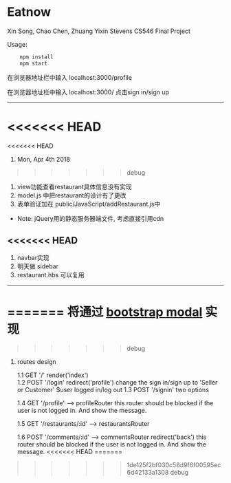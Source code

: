 # Eatnow

Xin Song, Chao Chen, Zhuang Yixin
Stevens CS546 Final Project

Usage: 

```javascript
    npm install 
    npm start
```
在浏览器地址栏中输入 localhost:3000/profile        

在浏览器地址栏中输入 localhost:3000/  点击sign in/sign up

---
<<<<<<< HEAD
=======
<<<<<<< HEAD
1. <string>Mon, Apr 4th 2018</strong>   
>>>>>>> debug

1. view功能查看restaurant具体信息没有实现 
2. model.js 中把restaurant的设计有了更改
3. 表单验证加在 public/JavaScript/addRestaurant.js中

* Note: jQuery用的静态服务器端文件, 考虑直接引用cdn

<<<<<<< HEAD
--- 

1. navbar实现
2. 明天做 sidebar 
3. restaurant.hbs 可以复用

---
=======
将通过 [bootstrap modal](https://getbootstrap.com/docs/4.1/components/modal/) 实现 
=======
>>>>>>> debug

1. routes design

    1.1 GET  '/'        render('index')  
    1.2 POST '/login'   redirect('profile') change the sign in/sign up to 'Seller or Customer' $user logged in/log out 
    1.3 POST '/signin'  two options
    
    1.4 GET  '/profile' --> profileRouter
        this router should be blocked if the user is not logged in. And show the message.

    1.5 GET  '/restaurants/:id' --> restaurantsRouter

    1.6 POST  '/comments/:id'   --> commentsRouter 
        redirect('back')
        this router should be blocked if the user is not logged in. And show the message.
<<<<<<< HEAD
=======
>>>>>>> 1de125f2bf030c58d9f6f00595ec6d42133a1308
>>>>>>> debug
